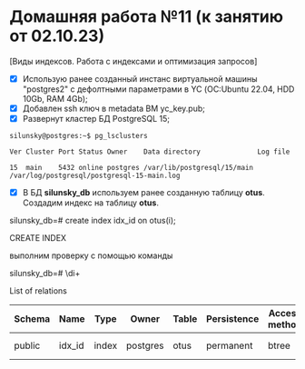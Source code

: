 # Домашняя работа №11 (к занятию от 02.10.23)
[Виды индексов. Работа с индексами и оптимизация запросов]

- [x] Использую ранее созданный инстанс виртуальной машины "postgres2" с дефолтными параметрами в YC (ОС:Ubuntu 22.04, HDD 10Gb, RAM 4Gb);
- [x] Добавлен ssh ключ в metadata ВМ yc_key.pub;
- [x] Развернут кластер БД PostgreSQL 15;

`silunsky@postgres:~$ pg_lsclusters`

`Ver Cluster Port Status Owner    Data directory              Log file`

`15  main    5432 online postgres /var/lib/postgresql/15/main /var/log/postgresql/postgresql-15-main.log`

- [x] В БД **silunsky_db** используем ранее созданную таблицу **otus**. Создадим индекс на таблицу **otus**.

silunsky_db=# create index idx_id on otus(i);

CREATE INDEX

выполним проверку с помощью команды 

silunsky_db=# \di+

List of relations

| Schema |         Name          | Type  |  Owner   |      Table       | Persistence | Access method |  Size   | 
|--------|-----------------------|-------|----------|------------------|-------------|---------------|---------|
| public | idx_id                | index | postgres | otus             | permanent   | btree         | 16 kB   | 



